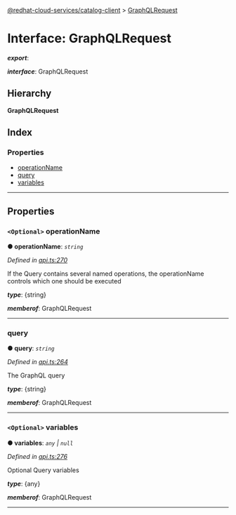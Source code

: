 [@redhat-cloud-services/catalog-client](../README.md) > [GraphQLRequest](../interfaces/graphqlrequest.md)

# Interface: GraphQLRequest

*__export__*: 

*__interface__*: GraphQLRequest

## Hierarchy

**GraphQLRequest**

## Index

### Properties

* [operationName](graphqlrequest.md#operationname)
* [query](graphqlrequest.md#query)
* [variables](graphqlrequest.md#variables)

---

## Properties

<a id="operationname"></a>

### `<Optional>` operationName

**● operationName**: *`string`*

*Defined in [api.ts:270](https://github.com/RedHatInsights/javascript-clients/blob/master/packages/catalog/api.ts#L270)*

If the Query contains several named operations, the operationName controls which one should be executed

*__type__*: {string}

*__memberof__*: GraphQLRequest

___
<a id="query"></a>

###  query

**● query**: *`string`*

*Defined in [api.ts:264](https://github.com/RedHatInsights/javascript-clients/blob/master/packages/catalog/api.ts#L264)*

The GraphQL query

*__type__*: {string}

*__memberof__*: GraphQLRequest

___
<a id="variables"></a>

### `<Optional>` variables

**● variables**: *`any` \| `null`*

*Defined in [api.ts:276](https://github.com/RedHatInsights/javascript-clients/blob/master/packages/catalog/api.ts#L276)*

Optional Query variables

*__type__*: {any}

*__memberof__*: GraphQLRequest

___

